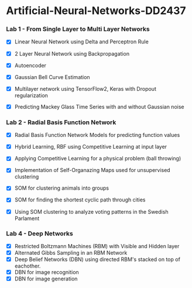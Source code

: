 # Artificial-Neural-Networks-DD2437

### Lab 1 - From Single Layer to Multi Layer Networks
- [x] Linear Neural Network using Delta and Perceptron Rule
- [x] 2 Layer Neural Network using Backpropagation
- [x] Autoencoder
- [x] Gaussian Bell Curve Estimation
- [x] Multilayer network using TensorFlow2, Keras with Dropout regularization
- [x] Predicting Mackey Glass Time Series with and without Gaussian noise


### Lab 2 - Radial Basis Function Network
- [x] Radial Basis Function Network Models for predicting function values
- [x] Hybrid Learning, RBF using Competitive Learning at input layer
- [x] Applying Competitive Learning for a physical problem (ball throwing)
- [x] Implementation of Self-Organazing Maps used for unsupervised clustering
- [x] SOM for clustering animals into groups
- [x] SOM for finding the shortest cyclic path through cities
- [x] Using SOM clustering to analyze voting patterns in the Swedish Parlament



### Lab 4 - Deep Networks
- [X] Restricted Boltzmann Machines (RBM) with Visible and Hidden layer
- [x] Alternated Gibbs Sampling in an RBM Network
- [X] Deep Belief Networks (DBN) using directed RBM's stacked on top of eachother.
- [x] DBN for image recognition
- [x] DBN for image generation
